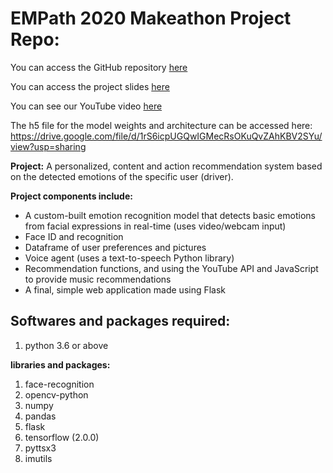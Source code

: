 # EMPath 2020 Makeathon Project Repo:

You can access the GitHub repository [here](https://github.com/kim1339/sensus)

You can access the project slides [here](https://docs.google.com/presentation/d/19zctKSlvC9xG-crcCPqZreYI21flpVQmnzCBM1QUE_M/edit?usp=sharing)

You can see our YouTube video [here](https://www.youtube.com/watch?v=F5t9dTnxBsc&feature=youtu.be)

The h5 file for the model weights and architecture can be accessed here: https://drive.google.com/file/d/1rS6icpUGQwIGMecRsOKuQvZAhKBV2SYu/view?usp=sharing

**Project:** A personalized, content and action recommendation system based on the detected emotions of the specific user (driver). 

**Project components include:**
- A custom-built emotion recognition model that detects basic emotions from facial expressions in real-time (uses video/webcam input)
- Face ID and recognition
- Dataframe of user preferences and pictures
- Voice agent (uses a text-to-speech Python library)
- Recommendation functions, and using the YouTube API and JavaScript to provide music recommendations
- A final, simple web application made using Flask

## Softwares and packages required:

1. python 3.6 or above

**libraries and packages:**
1. face-recognition
2. opencv-python
3. numpy
4. pandas
5. flask
6. tensorflow (2.0.0)
7. pyttsx3
8. imutils
